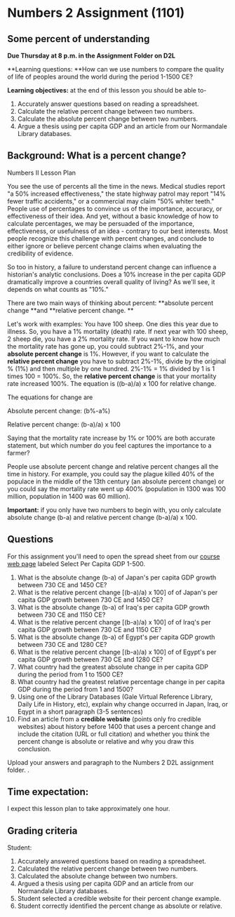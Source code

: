 # Numbers 2 Assignment (1101)

## Some percent of understanding

**Due Thursday  at 8 p.m. in the Assignment Folder  on D2L**

**Learning questions: **How can we use numbers to compare the quality of life of peoples around the world during the period 1-1500 CE? 

**Learning objectives:** at the end of this lesson you should be able to-

1. Accurately answer questions based on reading a spreadsheet. 
1. Calculate the relative percent change between two numbers. 
1. Calculate the absolute percent change between two numbers. 
1. Argue a thesis using per capita GDP and an article from our Normandale Library databases. 

## Background: What is a percent change? 

Numbers II Lesson Plan

You see the use of percents all the time in the news. Medical studies report "a 50% increased effectiveness," the state highway patrol may report "14% fewer traffic accidents," or a commercial may claim "50% whiter teeth." People use of percentages to convince us of the importance, accuracy, or effectiveness of their idea. And yet, without a basic knowledge of how to calculate percentages, we may be persuaded of the importance, effectiveness, or usefulness of an idea - contrary to our best interests. Most people recognize this challenge with percent changes, and conclude to either ignore or believe percent change claims when evaluating the credibility of evidence. 

So too in history, a failure to understand percent change can influence a historian's analytic conclusions. Does a 10% increase in the per capita GDP dramatically improve a countries overall quality of living? As we'll see, it depends on what counts as "10%." 

There are two main ways of thinking about percent: **absolute percent change **and **relative percent change. **

Let's work with examples: You have 100 sheep. One dies this year due to illness. So, you have a 1% mortality (death) rate. If next year with 100 sheep, 2 sheep die, you have a 2% mortality rate. If you want to know how much the mortality rate has gone up, you could subtract 2%-1%, and your **absolute percent change** is 1%. However, if you want to calculate the **relative percent change** you have to subtract 2%-1%, divide by the original % (1%) and then multiple by one hundred. 2%-1% = 1% divided by 1 is 1 times 100 = 100%. So, the **relative percent change** is that your mortality rate increased 100%. The equation is ((b-a)/a) x 100 for relative change. 

The equations for change are 

Absolute percent change: (b%-a%)

Relative percent change: (b-a)/a) x 100

Saying that the mortality rate increase by 1% or 100% are both accurate statement, but which number do you feel captures the importance to a farmer? 

People use absolute percent change and relative percent changes all the time in history. For example, you could say the plague killed 40% of the populace in the middle of the 13th century (an absolute percent change) or you could say the mortality rate went up 400% (population in 1300 was 100 million, population in 1400 was 60 million).  

**Important:**  if you only have two numbers to begin with, you only calculate absolute change (b-a) and relative percent change (b-a)/a) x 100. 

## Questions

For this assignment you'll need to open the spread sheet from our [course web page](http://jacknorton.org/courses/world-history-1-1101-spring-2019-2/assignments-1101-spring-19/) labeled Select Per Capita GDP 1-500. 

1. What is the absolute change (b-a) of Japan's per capita GDP growth between 730 CE and 1450 CE? 
1. What is the relative percent change [(b-a)/a) x 100] of of Japan's per capita GDP growth between 730 CE and 1450 CE? 
1. What is the absolute change (b-a) of Iraq's per capita GDP growth between 730 CE and 1150 CE? 
1. What is the relative percent change [(b-a)/a) x 100] of of Iraq's per capita GDP growth between 730 CE and 1150 CE? 
1. What is the absolute change (b-a) of Egypt's per capita GDP growth between 730 CE and 1280 CE? 
1. What is the relative percent change [(b-a)/a) x 100] of of Egypt's per capita GDP growth between 730 CE and 1280 CE?
1. What country had the greatest absolute change in per capita GDP during the period from 1 to 1500 CE? 
1. What country had the greatest relative percentage change in per capita GDP during the period from 1 and 1500? 
1. Using one of the Library Databases (Gale Virtual Reference Library, Daily Life in History, etc), explain why change occurred in Japan, Iraq, or Eqypt in a short paragraph (3-5 sentences) 
1. Find an article from a **credible website** (points only fro credible websites) about history before 1400 that uses a percent change and include the citation (URL or full citation) and whether you think the percent change is absolute or relative and why you draw this conclusion. 

Upload your answers and paragraph to the Numbers 2 D2L assignment folder. . 

## Time expectation: 

I expect this lesson plan to take approximately one hour. 

## Grading criteria

Student: 

1. Accurately answered questions based on reading a spreadsheet. 
1. Calculated the relative percent change between two numbers. 
1. Calculated the absolute change between two numbers. 
1. Argued a thesis using per capita GDP and an article from our Normandale Library databases. 
1. Student selected a credible website for their percent change example. 
1. Student correctly identified the percent change as absolute or relative. 